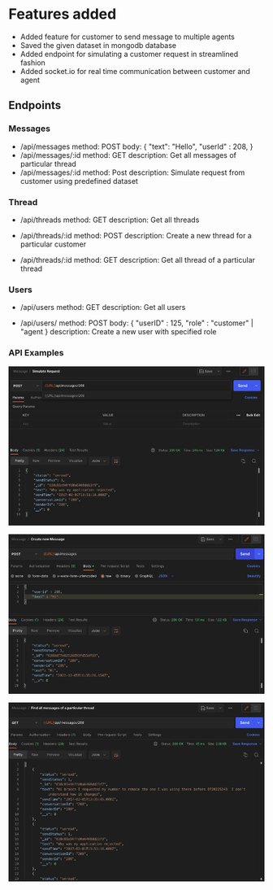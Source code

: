 # Features added

- Added feature for customer to send message to multiple agents
- Saved the given dataset in mongodb database
- Added endpoint for simulating a customer request in streamlined fashion
- Added socket.io for real time communication between customer and agent

## Endpoints

### Messages

- /api/messages
  method: POST
  body: {
  "text": "Hello",
  "userId" : 208,
  }
- /api/messages/:id
  method: GET
  description: Get all messages of particular thread
- /api/messages/:id
  method: Post
  description: Simulate request from customer using predefined dataset

### Thread

- /api/threads
  method: GET
  description: Get all threads

- /api/threads/:id
  method: POST
  description: Create a new thread for a particular customer

- /api/threads/:id
  method: GET
  description: Get all thread of a particular thread

### Users

- /api/users
  method: GET
  description: Get all users

- /api/users/
  method: POST
  body: {
  "userID" : 125,
  "role" : "customer" | "agent
  }
  description: Create a new user with specified role

### API Examples

![Simulating Request](./screenshots/1.png)

![Create new Message](./screenshots/2.png)

![Get all messages](./screenshots/3.png)
